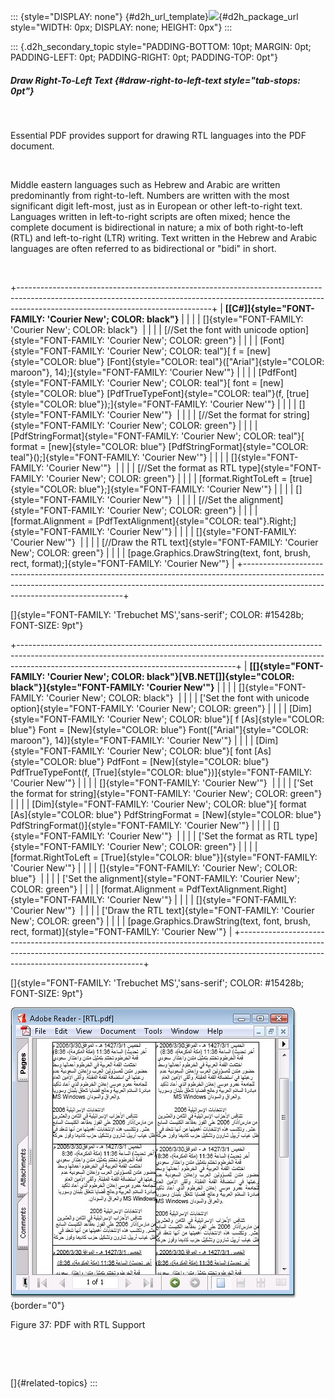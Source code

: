 ::: {style="DISPLAY: none"}
[](ms-xhelp:///?Id=d2h_url_template){#d2h_url_template}![](!package_url!){#d2h_package_url style="WIDTH: 0px; DISPLAY: none; HEIGHT: 0px"}
:::

::: {.d2h_secondary_topic style="PADDING-BOTTOM: 10pt; MARGIN: 0pt; PADDING-LEFT: 0pt; PADDING-RIGHT: 0pt; PADDING-TOP: 0pt"}
##### Draw Right-To-Left Text {#draw-right-to-left-text style="tab-stops: 0pt"}

 

Essential PDF provides support for drawing RTL languages into the PDF document.

 

Middle eastern languages such as Hebrew and Arabic are written predominantly from right-to-left. Numbers are written with the most significant digit left-most, just as in European or other left-to-right text. Languages written in left-to-right scripts are often mixed; hence the complete document is bidirectional in nature; a mix of both right-to-left (RTL) and left-to-right (LTR) writing. Text written in the Hebrew and Arabic languages are often referred to as bidirectional or \"bidi\" in short.

 

+------------------------------------------------------------------------------------------------------------------------------------------------------------------------------------------------------------+
| **[\[C#\]]{style="FONT-FAMILY: 'Courier New'; COLOR: black"}**                                                                                                                                             |
|                                                                                                                                                                                                            |
| []{style="FONT-FAMILY: 'Courier New'; COLOR: black"}                                                                                                                                                       |
|                                                                                                                                                                                                            |
| [//Set the font with unicode option]{style="FONT-FAMILY: 'Courier New'; COLOR: green"}                                                                                                                     |
|                                                                                                                                                                                                            |
| [Font]{style="FONT-FAMILY: 'Courier New'; COLOR: teal"}[ f = [new]{style="COLOR: blue"} [Font]{style="COLOR: teal"}([\"Arial\"]{style="COLOR: maroon"}, 14);]{style="FONT-FAMILY: 'Courier New'"}          |
|                                                                                                                                                                                                            |
| [PdfFont]{style="FONT-FAMILY: 'Courier New'; COLOR: teal"}[ font = [new]{style="COLOR: blue"} [PdfTrueTypeFont]{style="COLOR: teal"}(f, [true]{style="COLOR: blue"});]{style="FONT-FAMILY: 'Courier New'"} |
|                                                                                                                                                                                                            |
| []{style="FONT-FAMILY: 'Courier New'"}                                                                                                                                                                     |
|                                                                                                                                                                                                            |
| [//Set the format for string]{style="FONT-FAMILY: 'Courier New'; COLOR: green"}                                                                                                                            |
|                                                                                                                                                                                                            |
| [PdfStringFormat]{style="FONT-FAMILY: 'Courier New'; COLOR: teal"}[ format = [new]{style="COLOR: blue"} [PdfStringFormat]{style="COLOR: teal"}();]{style="FONT-FAMILY: 'Courier New'"}                     |
|                                                                                                                                                                                                            |
| []{style="FONT-FAMILY: 'Courier New'"}                                                                                                                                                                     |
|                                                                                                                                                                                                            |
| [//Set the format as RTL type]{style="FONT-FAMILY: 'Courier New'; COLOR: green"}                                                                                                                           |
|                                                                                                                                                                                                            |
| [format.RightToLeft = [true]{style="COLOR: blue"};]{style="FONT-FAMILY: 'Courier New'"}                                                                                                                    |
|                                                                                                                                                                                                            |
| []{style="FONT-FAMILY: 'Courier New'"}                                                                                                                                                                     |
|                                                                                                                                                                                                            |
| [//Set the alignment]{style="FONT-FAMILY: 'Courier New'; COLOR: green"}                                                                                                                                    |
|                                                                                                                                                                                                            |
| [format.Alignment = [PdfTextAlignment]{style="COLOR: teal"}.Right;]{style="FONT-FAMILY: 'Courier New'"}                                                                                                    |
|                                                                                                                                                                                                            |
| []{style="FONT-FAMILY: 'Courier New'"}                                                                                                                                                                     |
|                                                                                                                                                                                                            |
| [//Draw the RTL text]{style="FONT-FAMILY: 'Courier New'; COLOR: green"}                                                                                                                                    |
|                                                                                                                                                                                                            |
| [page.Graphics.DrawString(text, font, brush, rect, format);]{style="FONT-FAMILY: 'Courier New'"}                                                                                                           |
+------------------------------------------------------------------------------------------------------------------------------------------------------------------------------------------------------------+

[]{style="FONT-FAMILY: 'Trebuchet MS','sans-serif'; COLOR: #15428b; FONT-SIZE: 9pt"} 

+------------------------------------------------------------------------------------------------------------------------------------------------------------------------------------------------------------------+
| **[\[]{style="FONT-FAMILY: 'Courier New'; COLOR: black"}[VB.NET[\]]{style="COLOR: black"}]{style="FONT-FAMILY: 'Courier New'"}**                                                                                 |
|                                                                                                                                                                                                                  |
| []{style="FONT-FAMILY: 'Courier New'; COLOR: black"}                                                                                                                                                             |
|                                                                                                                                                                                                                  |
| [\'Set the font with unicode option]{style="FONT-FAMILY: 'Courier New'; COLOR: green"}                                                                                                                           |
|                                                                                                                                                                                                                  |
| [Dim]{style="FONT-FAMILY: 'Courier New'; COLOR: blue"}[ f [As]{style="COLOR: blue"} Font = [New]{style="COLOR: blue"} Font([\"Arial\"]{style="COLOR: maroon"}, 14)]{style="FONT-FAMILY: 'Courier New'"}          |
|                                                                                                                                                                                                                  |
| [Dim]{style="FONT-FAMILY: 'Courier New'; COLOR: blue"}[ font [As]{style="COLOR: blue"} PdfFont = [New]{style="COLOR: blue"} PdfTrueTypeFont(f, [True]{style="COLOR: blue"})]{style="FONT-FAMILY: 'Courier New'"} |
|                                                                                                                                                                                                                  |
| []{style="FONT-FAMILY: 'Courier New'"}                                                                                                                                                                           |
|                                                                                                                                                                                                                  |
| [\'Set the format for string]{style="FONT-FAMILY: 'Courier New'; COLOR: green"}                                                                                                                                  |
|                                                                                                                                                                                                                  |
| [Dim]{style="FONT-FAMILY: 'Courier New'; COLOR: blue"}[ format [As]{style="COLOR: blue"} PdfStringFormat = [New]{style="COLOR: blue"} PdfStringFormat()]{style="FONT-FAMILY: 'Courier New'"}                     |
|                                                                                                                                                                                                                  |
| []{style="FONT-FAMILY: 'Courier New'"}                                                                                                                                                                           |
|                                                                                                                                                                                                                  |
| [\'Set the format as RTL type]{style="FONT-FAMILY: 'Courier New'; COLOR: green"}                                                                                                                                 |
|                                                                                                                                                                                                                  |
| [format.RightToLeft = [True]{style="COLOR: blue"}]{style="FONT-FAMILY: 'Courier New'"}                                                                                                                           |
|                                                                                                                                                                                                                  |
| []{style="FONT-FAMILY: 'Courier New'; COLOR: blue"}                                                                                                                                                              |
|                                                                                                                                                                                                                  |
| [\'Set the alignment]{style="FONT-FAMILY: 'Courier New'; COLOR: green"}                                                                                                                                          |
|                                                                                                                                                                                                                  |
| [format.Alignment = PdfTextAlignment.Right]{style="FONT-FAMILY: 'Courier New'"}                                                                                                                                  |
|                                                                                                                                                                                                                  |
| []{style="FONT-FAMILY: 'Courier New'"}                                                                                                                                                                           |
|                                                                                                                                                                                                                  |
| [\'Draw the RTL text]{style="FONT-FAMILY: 'Courier New'; COLOR: green"}                                                                                                                                          |
|                                                                                                                                                                                                                  |
| [page.Graphics.DrawString(text, font, brush, rect, format)]{style="FONT-FAMILY: 'Courier New'"}                                                                                                                  |
+------------------------------------------------------------------------------------------------------------------------------------------------------------------------------------------------------------------+

[]{style="FONT-FAMILY: 'Trebuchet MS','sans-serif'; COLOR: #15428b; FONT-SIZE: 9pt"} 

![](ImagesExt/image22_48.jpg){border="0"}

Figure 37: PDF with RTL Support

 

 

[]{#related-topics}
:::
